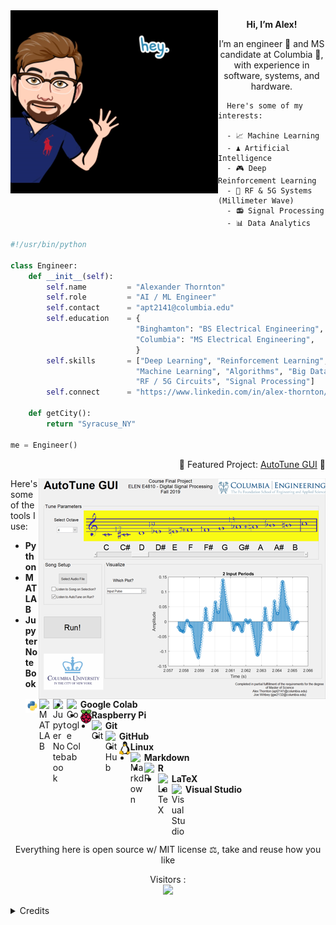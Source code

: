 <img src="https://github.com/athornton1618/athornton1618/blob/main/hello.PNG?raw=true" align="left" alt="Hello!">
<p align="right">
  <p align="center"><strong>Hi, I’m Alex!</strong></p>
  <p align="center">
      I’m an engineer 🚀 and MS candidate at Columbia 👑, with experience in software, systems, and hardware.
      
      Here's some of my interests:

      - 📈 Machine Learning 
      - ♟️ Artificial Intelligence
      - 🎮 Deep Reinforcement Learning
      - 📡 RF & 5G Systems (Millimeter Wave)
      - 📻 Signal Processing 
      - 📊 Data Analytics 
  </p>
</p>

```python
#!/usr/bin/python

class Engineer:
    def __init__(self):
        self.name         = "Alexander Thornton"
        self.role         = "AI / ML Engineer"
        self.contact      = "apt2141@columbia.edu"
        self.education    = {
                            "Binghamton": "BS Electrical Engineering",
                            "Columbia": "MS Electrical Engineering",
                            }
        self.skills       = ["Deep Learning", "Reinforcement Learning", "AI",
                            "Machine Learning", "Algorithms", "Big Data Analytics", 
                            "RF / 5G Circuits", "Signal Processing"]
        self.connect      = "https://www.linkedin.com/in/alex-thornton/"
    
    def getCity():
        return "Syracuse_NY"

me = Engineer()
```

<p align="right">
    🔽 Featured Project: <a href="https://github.com/athornton1618/AutoTuneGUI"> AutoTune GUI</a> 🔽
</p>

<img src="https://github.com/athornton1618/athornton1618/blob/main/AutoTune.PNG?raw=true" align="right" alt="Hello!">

<p align="left">
    Here's some of the tools I use:
</p>

- <img align="left" alt="Python" width="22px" src="https://raw.githubusercontent.com/github/explore/80688e429a7d4ef2fca1e82350fe8e3517d3494d/topics/python/python.png" />  **Python**
- <img align="left" alt="MATLAB" width="22px" src="https://upload.wikimedia.org/wikipedia/commons/2/21/Matlab_Logo.png" />  **MATLAB**
- <img align="left" alt="Jupyter Notebook" width="22px" src="https://www.vectorlogo.zone/logos/jupyter/jupyter-icon.svg" /> **Jupyter NoteBook**
- <img align="left" alt="Google Colab" width="22px" src="https://logo.letskhabar.com/img/?tool=google_cloud" /> **Google Colab**
- <img align="left" alt="Raspberry Pi" width="18px" src="https://github.com/athornton1618/athornton1618/blob/main/RPi.png"/>  **Raspberry Pi**
- <img align="left" alt="Git" width="22px" src="https://logo.letskhabar.com/img/?tool=git" /> **Git**
- <img align="left" alt="GitHub" width="22px" src="https://logo.letskhabar.com/img/?tool=github" /> **GitHub**
- <img align="left" alt="Linux" width="18px" src="https://github.com/athornton1618/athornton1618/blob/main/linux.png"/>  **Linux**
- <img align="left" alt="Markdown" width="22px" src="https://simpleicons.org/icons/markdown.svg" /> **Markdown**
- <img align="left" alt="R" width="22px" src="https://img.shields.io/badge/R-3776AB?style=flat-square&logo=r&logoColor=white"/>  **R**
- <img align="left" alt="LaTeX" width="22px" src="https://simpleicons.org/icons/latex.svg"/>  **LaTeX**
- <img align="left" alt="Visual Studio" width="22px" src="https://cdn.jsdelivr.net/npm/simple-icons@v3/icons/visualstudio.svg"/>  **Visual Studio**

<br>
<br>
<br>

<p align="center">
    Everything here is open source w/ MIT license ⚖️, take and reuse how you like
</p>
<p align="center"> 
  Visitors :<br>
  <img src="https://profile-counter.glitch.me/athornton1618/count.svg" />
</p>
  
<details>
  <summary>Credits</summary>
  <ul>
    <li>Layout ideas <s>stolen</s> borrowed from <a href="https://github.com/speculative"> Speculative</a>, a friend from Columbia, and <a href=https://github.com/Wandrys-dev>     Wandrys-dev</a>.</li>
</details>
